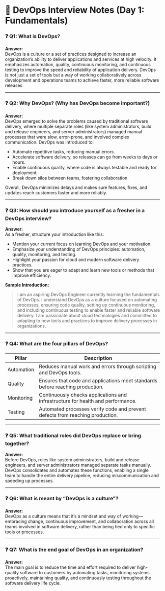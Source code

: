 # 📘 DevOps Interview Notes (Day 1: Fundamentals)


### ❓ Q1: What is DevOps?
**Answer:**  
DevOps is a culture or a set of practices designed to increase an organization’s ability to deliver applications and services at high velocity. It emphasizes automation, quality, continuous monitoring, and continuous testing to improve the speed and reliability of application delivery. DevOps is not just a set of tools but a way of working collaboratively across development and operations teams to achieve faster, more reliable software releases.

---

### ❓ Q2: Why DevOps? (Why has DevOps become important?)
**Answer:**  
DevOps emerged to solve the problems caused by traditional software delivery, where multiple separate roles (like system administrators, build and release engineers, and server administrators) managed manual processes that were slow, error-prone, and involved complex communication. DevOps was introduced to:

- Automate repetitive tasks, reducing manual errors.
- Accelerate software delivery, so releases can go from weeks to days or hours.
- Enable continuous quality, where code is always testable and ready for deployment.
- Break down silos between teams, fostering collaboration.

Overall, DevOps minimizes delays and makes sure features, fixes, and updates reach customers faster and more reliably.

---

### ❓ Q3: How should you introduce yourself as a fresher in a DevOps interview?
**Answer:**  
As a fresher, structure your introduction like this:

- Mention your current focus on learning DevOps and your motivation.
- Emphasize your understanding of DevOps principles: automation, quality, monitoring, and testing.
- Highlight your passion for cloud and modern software delivery practices.
- Show that you are eager to adapt and learn new tools or methods that improve efficiency.

**Sample Introduction:**

> I am an aspiring DevOps Engineer currently learning the fundamentals of DevOps. I understand DevOps as a culture focused on automating processes, ensuring code quality, setting up continuous monitoring, and including continuous testing to enable faster and reliable software delivery. I am passionate about cloud technologies and committed to adapting to new tools and practices to improve delivery processes in organizations.

---

### ❓ Q4: What are the four pillars of DevOps?

| Pillar     | Description                                                                 |
|------------|-----------------------------------------------------------------------------|
| Automation | Reduces manual work and errors through scripting and DevOps tools.          |
| Quality    | Ensures that code and applications meet standards before reaching production.|
| Monitoring | Continuously checks applications and infrastructure for health and performance. |
| Testing    | Automated processes verify code and prevent defects from reaching production. |

---

### ❓ Q5: What traditional roles did DevOps replace or bring together?
**Answer:**  
Before DevOps, roles like system administrators, build and release engineers, and server administrators managed separate tasks manually. DevOps consolidates and automates these functions, enabling a single team to handle the entire delivery pipeline, reducing miscommunication and speeding up processes.

---

### ❓ Q6: What is meant by “DevOps is a culture”?
**Answer:**  
DevOps as a culture means that it’s a mindset and way of working—embracing change, continuous improvement, and collaboration across all teams involved in software delivery, rather than being tied only to specific tools or processes.

---

### ❓ Q7: What is the end goal of DevOps in an organization?
**Answer:**  
The main goal is to reduce the time and effort required to deliver high-quality software to customers by automating tasks, monitoring systems proactively, maintaining quality, and continuously testing throughout the software delivery life cycle.
